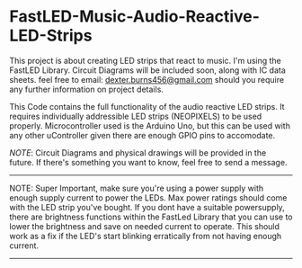 # FastLED-Music-Audio-Reactive-LED-Strips
This project is about creating LED strips that react to music. I'm using the FastLED Library. 
Circuit Diagrams will be included soon, along with IC data sheets.
feel free to email: dexter.burns456@gmail.com should you require any further information on project details.

This Code contains the full functionality of the audio reactive LED strips.
It requires individually addressible LED strips (NEOPIXELS) to be used properly.
Microcontroller used is the Arduino Uno, but this can be used with any other uController given there are enough GPIO pins to accomodate.

*NOTE*: Circuit Diagrams and physical drawings will be provided in the future. If there's something you want to know, feel free to send a message. 

*****
NOTE: Super Important, make sure you're using a power supply with enough supply current to power the LEDs. Max power ratings should come with the LED strip you've bought. If you dont have a suitable powersupply, there are brightness functions within the FastLed Library that you can use to lower the brightness and save on needed current to operate. This should work as a fix if the LED's start blinking erratically from not having enough current.
*****
